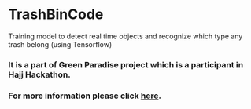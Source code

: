 # TrashBinCode
 Training model to detect real time objects and recognize which type any trash belong (using Tensorflow)
 
### It is a part of Green Paradise project which is a participant in Hajj Hackathon.  
### For more information please click [here](https://devpost.com/software/n-030-green-paradise).
